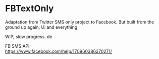 # FBTextOnly
Adaptation from Twitter SMS only project to Facebook. But built from the ground up again, UI and everything

WIP, slow progress. de

FB SMS API:
<br/>
https://www.facebook.com/help/170960386370271/
